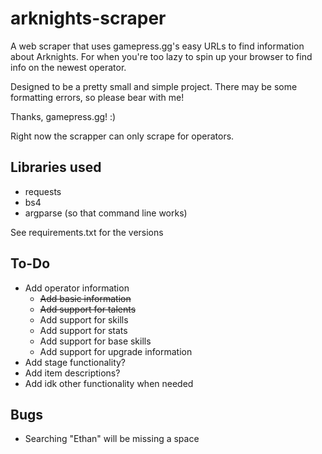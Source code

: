 # arknights-scraper

A web scraper that uses gamepress.gg's easy URLs to find information about Arknights. For when you're too lazy to spin up your browser to find info on the newest operator.

Designed to be a pretty small and simple project. There may be some formatting errors, so please bear with me!

Thanks, gamepress.gg! :)

Right now the scrapper can only scrape for operators.

## Libraries used

- requests
- bs4
- argparse (so that command line works)

See requirements.txt for the versions

## To-Do

- Add operator information
  - ~~Add basic information~~
  - ~~Add support for talents~~
  - Add support for skills
  - Add support for stats
  - Add support for base skills
  - Add support for upgrade information
- Add stage functionality?
- Add item descriptions?
- Add idk other functionality when needed

## Bugs

- Searching "Ethan" will be missing a space
